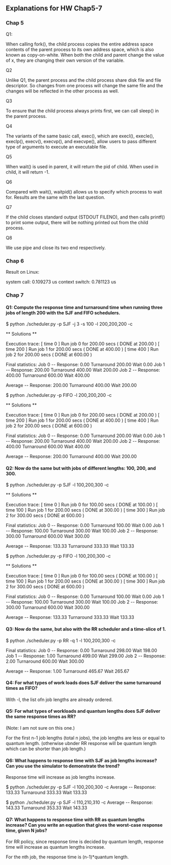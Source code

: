## Explanations for HW Chap5-7

### Chap 5

Q1: 

When calling fork(), the child process copies the entire address space contents of the parent process to its own address space, which is also known as copy-on-white. When both the child and parent change the value of x, they are changing their own version of the variable. 

Q2 

Unlike Q1, the parent process and the child process share disk file and file descriptor. So changes from one process will change the same file and the changes will be reflected in the other process as well. 

Q3 

To ensure that the child process always prints first, we can call sleep() in the parent process. 

Q4

The variants of the same basic call, exec(), which are execl(), execle(), execlp(), execv(), execvp(), and execvpe(), allow users to pass different type of arguments to execute an executable file.

Q5

When wait() is used in parent, it will return the pid of child. When used in child, it will return -1.

Q6 

Compared with wait(), waitpid() allows us to specify which process to wait for. Results are the same with the last question.

Q7

If the child closes standard output (STDOUT FILENO), and then calls printf() to print some output, there will be nothing printed out from the child process. 

Q8

We use pipe and close its two end respectively. 


### Chap 6 

Result on Linux:

system call: 0.109273 us
context switch: 0.781123 us

### Chap 7 

#### Q1: Compute the response time and turnaround time when running three jobs of length 200 with the SJF and FIFO schedulers.

$ python ./scheduler.py -p SJF -j 3 -s 100 -l 200,200,200 -c

** Solutions **

Execution trace:
  [ time   0 ] Run job 0 for 200.00 secs ( DONE at 200.00 )
  [ time 200 ] Run job 1 for 200.00 secs ( DONE at 400.00 )
  [ time 400 ] Run job 2 for 200.00 secs ( DONE at 600.00 )

Final statistics:
  Job   0 -- Response: 0.00  Turnaround 200.00  Wait 0.00
  Job   1 -- Response: 200.00  Turnaround 400.00  Wait 200.00
  Job   2 -- Response: 400.00  Turnaround 600.00  Wait 400.00

  Average -- Response: 200.00  Turnaround 400.00  Wait 200.00

$ python ./scheduler.py -p FIFO -l 200,200,200 -c

** Solutions **

Execution trace:
  [ time   0 ] Run job 0 for 200.00 secs ( DONE at 200.00 )
  [ time 200 ] Run job 1 for 200.00 secs ( DONE at 400.00 )
  [ time 400 ] Run job 2 for 200.00 secs ( DONE at 600.00 )

Final statistics:
  Job   0 -- Response: 0.00  Turnaround 200.00  Wait 0.00
  Job   1 -- Response: 200.00  Turnaround 400.00  Wait 200.00
  Job   2 -- Response: 400.00  Turnaround 600.00  Wait 400.00

  Average -- Response: 200.00  Turnaround 400.00  Wait 200.00

#### Q2: Now do the same but with jobs of different lengths: 100, 200, and 300.

$ python ./scheduler.py -p SJF -l 100,200,300 -c

** Solutions **

Execution trace:
  [ time   0 ] Run job 0 for 100.00 secs ( DONE at 100.00 )
  [ time 100 ] Run job 1 for 200.00 secs ( DONE at 300.00 )
  [ time 300 ] Run job 2 for 300.00 secs ( DONE at 600.00 )

Final statistics:
  Job   0 -- Response: 0.00  Turnaround 100.00  Wait 0.00
  Job   1 -- Response: 100.00  Turnaround 300.00  Wait 100.00
  Job   2 -- Response: 300.00  Turnaround 600.00  Wait 300.00

  Average -- Response: 133.33  Turnaround 333.33  Wait 133.33



$ python ./scheduler.py -p FIFO -l 100,200,300 -c

** Solutions **

Execution trace:
  [ time   0 ] Run job 0 for 100.00 secs ( DONE at 100.00 )
  [ time 100 ] Run job 1 for 200.00 secs ( DONE at 300.00 )
  [ time 300 ] Run job 2 for 300.00 secs ( DONE at 600.00 )

Final statistics:
  Job   0 -- Response: 0.00  Turnaround 100.00  Wait 0.00
  Job   1 -- Response: 100.00  Turnaround 300.00  Wait 100.00
  Job   2 -- Response: 300.00  Turnaround 600.00  Wait 300.00

  Average -- Response: 133.33  Turnaround 333.33  Wait 133.33

#### Q3: Now do the same, but also with the RR scheduler and a time-slice of 1.

$ python ./scheduler.py -p RR -q 1 -l 100,200,300 -c

Final statistics:
  Job   0 -- Response: 0.00  Turnaround 298.00  Wait 198.00
  Job   1 -- Response: 1.00  Turnaround 499.00  Wait 299.00
  Job   2 -- Response: 2.00  Turnaround 600.00  Wait 300.00

  Average -- Response: 1.00  Turnaround 465.67  Wait 265.67

#### Q4: For what types of work loads does SJF deliver the same turnaround times as FIFO?

With -l, the list ofn job lengths are already ordered. 

#### Q5: For what types of workloads and quantum lengths does SJF deliver the same response times as RR?

(Note: I am not sure on this one.)

For the first n-1 job lengths (total n jobs), the job lengths are less or equal to quantum length. (otherwise ubnder RR response will be quantum length which can be shorter than job length.)

#### Q6: What happens to response time with SJF as job lengths increase? Can you use the simulator to demonstrate the trend?

Response time will increase as job lengths increase. 

$ python ./scheduler.py -p SJF -l 100,200,300 -c
Average -- Response: 133.33  Turnaround 333.33  Wait 133.33

$ python ./scheduler.py -p SJF -l 110,210,310 -c
Average -- Response: 143.33  Turnaround 353.33  Wait 143.33

#### Q7: What happens to response time with RR as quantum lengths increase? Can you write an equation that gives the worst-case response time, given N jobs?

For RR policy, since response time is decided by quantum length, response time will increase as quantum lengths increase. 

For the nth job, the response time is (n-1)*quantum length. 


